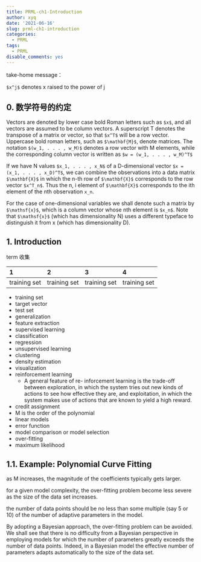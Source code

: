 ```yaml
---
title: PRML-ch1-Introduction
author: xyq
date: '2021-06-16'
slug: prml-ch1-introduction
categories:
  - PRML
tags:
  - PRML
disable_comments: yes
---
```

<script type="text/javascript" src="http://cdn.mathjax.org/mathjax/latest/MathJax.js?config=default"></script>

take-home message：

`$x^j$` denotes x raised to the power of j

## 0. 数学符号的约定

Vectors are denoted by lower case bold Roman letters such as
`$x$`, and all vectors are assumed to be column vectors. A superscript T denotes the
transpose of a matrix or vector, so that `$x^T$` will be a row vector. Uppercase bold
roman letters, such as `$\mathbf{M}$`, denote matrices. The notation `$(w_1, . . . , w_M)$` denotes a
row vector with M elements, while the corresponding column vector is written as `$w = (w_1, . . . , w_M)^T$`

If we have N values `$x_1, . . . , x_N$` of a D-dimensional vector `$x = (x_1, . . . , x_D)^T$`,
we can combine the observations into a data matrix `$\mathbf{X}$` in which the n-th row of `$\mathbf{X}$`
corresponds to the row vector `$x^T_n$`. Thus the n, i element of `$\mathbf{X}$` corresponds to the
ith element of the nth observation `x_n`. 

For the case of one-dimensional variables we
shall denote such a matrix by `$\mathsf{x}$`, which is a column vector whose nth element is `$x_n$`.
Note that `$\mathsf{x}$` (which has dimensionality N) uses a different typeface to distinguish it
from x (which has dimensionality D).

## 1. Introduction

term 收集

|1 |2 |3 |4 |
|:---|:---|:---|:---|
|training set|training set|training set|training set|

- training set
- target vector 
- test set
- generalization
- feature extraction
- supervised learning
- classification
- regression
- unsupervised learning
- clustering
- density estimation
- visualization
- reinforcement learning
  - A general feature of re- inforcement learning is the trade-off between exploration, in which the system tries out new kinds of actions to see how effective they are, and exploitation, in which the system makes use of actions that are known to yield a high reward.
- credit assignment
- M is the order of the polynomial
- linear models
- error function
- model comparison or model selection
- over-fitting
- maximum likelihood


## 1.1. Example: Polynomial Curve Fitting

as M increases, the magnitude of the coefficients typically gets larger.

for a given model complexity, the over-fitting problem become less severe as the size of the data set increases.

the number of data points should be no less than some multiple (say 5 or 10) of the number of adaptive parameters in the model.

By adopting a Bayesian approach, the over-fitting problem can be avoided. We shall see that there is no difficulty from a Bayesian perspective in employing models for which the number of parameters greatly exceeds the number of data points. Indeed, in a Bayesian model the effective number of parameters adapts automatically to the size of the data set.




